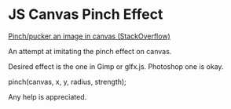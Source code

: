 # JS Canvas Pinch Effect

[Pinch/pucker an image in canvas (StackOverflow)](http://stackoverflow.com/questions/33402497/pinch-pucker-an-image-in-canvas)

An attempt at imitating the pinch effect on canvas.

Desired effect is the one in Gimp or glfx.js. Photoshop one is okay.

pinch(canvas, x, y, radius, strength);

Any help is appreciated.